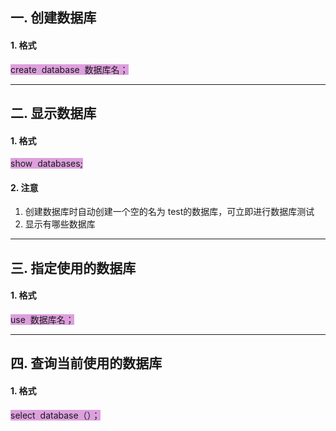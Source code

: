 ## 一. 创建数据库

#### 1. 格式

<span style="border: 1px none transparent; background-color:Plum">create  database  数据库名；</span>

************

## 二. 显示数据库

#### 1. 格式

<span style="border: 1px none transparent; background-color:Plum">show  databases;</span>

#### 2. 注意

1. 创建数据库时自动创建一个空的名为 test的数据库，可立即进行数据库测试
2. 显示有哪些数据库

**************

## 三. 指定使用的数据库

#### 1. 格式

<span style="border: 1px none transparent; background-color:Plum">use  数据库名；</span>

*********

## 四. 查询当前使用的数据库

#### 1. 格式

<span style="border: 1px none transparent; background-color:Plum">select  database（）；</span>	

